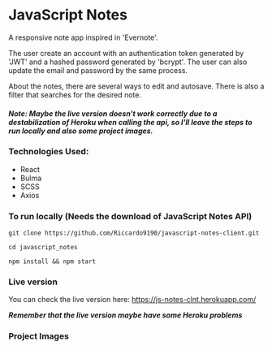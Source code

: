 # JavaScript Notes

A responsive note app inspired in 'Evernote'. 

The user create an account with an authentication token generated by 'JWT' and a hashed password generated by 'bcrypt'. The user can also update 
the email and password by the same process.

About the notes, there are several ways to edit and autosave. There is also a filter that searches for the desired note.

#### <em><strong>Note: Maybe the live version doesn't work correctly due to a destabilization of Heroku when calling the api, so I'll leave the steps to run locally and also some project images.</strong></em>

<!-- Simple todo-list application built with Node.js, Express and MongoDB. -->

### Technologies Used:

- React 
- Bulma
- SCSS
- Axios

### To run locally (Needs the download of JavaScript Notes API)

```git clone https://github.com/Riccardo9190/javascript-notes-client.git```

```cd javascript_notes```

```npm install && npm start```

### Live version

You can check the live version here: https://js-notes-clnt.herokuapp.com/

<em><strong>Remember that the live version maybe have some Heroku problems</strong></em>


### Project Images

